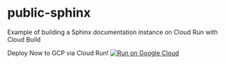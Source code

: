 # public-sphinx
Example of building a Sphinx documentation instance on Cloud Run with Cloud Build

Deploy Now to GCP via Cloud Run!
[![Run on Google Cloud](https://deploy.cloud.run/button.svg)](https://deploy.cloud.run)


